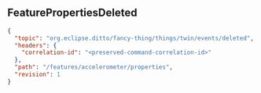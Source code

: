 ## FeaturePropertiesDeleted

```json
{
  "topic": "org.eclipse.ditto/fancy-thing/things/twin/events/deleted",
  "headers": {
    "correlation-id": "<preserved-command-correlation-id>"
  },
  "path": "/features/accelerometer/properties",
  "revision": 1
}
```
